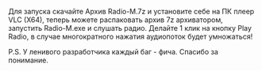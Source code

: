 Для запуска скачайте Архив Radio-M.7z и установите себе на ПК плеер VLC (X64), теперь можете распаковать архив 7z архиватором, запустить Radio-M.exe и слушать радио.
Делайте 1 клик на кнопку Play Radio, в случае многократного нажатия аудиопоток будет умножаться!

P.S. 
У ленивого разработчика каждый баг - фича.
Спасибо за понимание.
